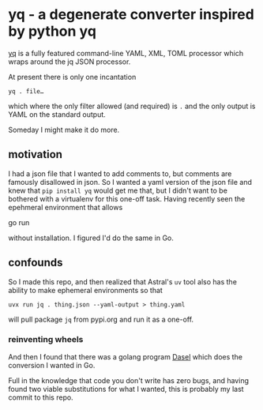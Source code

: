 # yq - a degenerate converter inspired by python yq

[yq](https://github.com/kislyuk/yq) is a fully featured command-line YAML, XML, TOML
processor which wraps around the jq JSON processor.

At present there is only one incantation

    yq . file…

which where the only filter allowed (and required) is `.` and the only output
is YAML on the standard output.

Someday I might make it do more.

## motivation

I had a json file that I wanted to add comments to, but comments are famously
disallowed in json. So I wanted a yaml version of the json file and knew that
`pip install yq` would get me that, but I didn't want to be bothered with a
virtualenv for this one-off task. Having recently seen the epehmeral environment
that allows

   go run <package>

without installation. I figured I'd do the same in Go.

## confounds

So I made this repo, and then realized that Astral's `uv` tool also has the ability
to make ephemeral environments so that

    uvx run jq . thing.json --yaml-output > thing.yaml

will pull package `jq` from pypi.org and run it as a one-off.

### reinventing wheels

And then I found that there was a golang program [Dasel](https://daseldocs.tomwright.me/)
which does the conversion I wanted in Go.

Full in the knowledge that code you don't write has zero bugs, and having found two
viable substitutions for what I wanted, this is probably my last commit to this repo.
